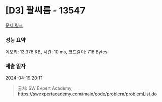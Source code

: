 # [D3] 팔씨름 - 13547 

[문제 링크](https://swexpertacademy.com/main/code/problem/problemDetail.do?contestProbId=AX6PP9G6p1sDFAS9) 

### 성능 요약

메모리: 13,376 KB, 시간: 10 ms, 코드길이: 716 Bytes

### 제출 일자

2024-04-19 20:11



> 출처: SW Expert Academy, https://swexpertacademy.com/main/code/problem/problemList.do
